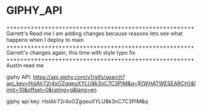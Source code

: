 # GIPHY_API
++++++++++++++++++++++++++++++++++++++++++++++++++++++
Garrett's Read me 
I am adding changes
because reasons
lets see what happens when I deploy to main
++++++++++++++++++++++++++++++++++++++++++++++++++++++
Garrett's changes again, this time with style
typo fix
++++++++++++++++++++++++++++++++++++++++++++++++++++++
Austin read me



giphy API:
  https://api.giphy.com/v1/gifs/search?api_key=HslAlr72r4xOZgqeuXYLU8k3nC7C3PIM&q=${WHATWESEARCH}&limit=10&offset=0&rating=g&lang=en


giphy api key: HslAlr72r4xOZgqeuXYLU8k3nC7C3PIM&q